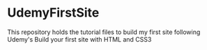 # UdemyFirstSite
This repository holds the tutorial files to build my first site following Udemy's Build your first site with HTML and CSS3
